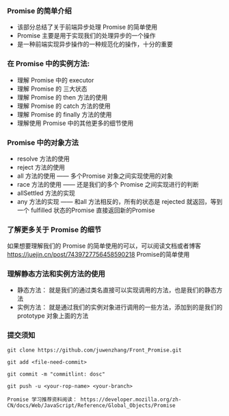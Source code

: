 ### Promise 的简单介绍
* 该部分总结了关于前端异步处理 Promise 的简单使用
* Promise 主要是用于实现我们的处理异步的一个操作
* 是一种前端实现异步操作的一种规范化的操作，十分的重要

### 在 Promise 中的实例方法:
* 理解 Promise 中的 executor
* 理解 Promise 的 三大状态
* 理解 Promise 的 then 方法的使用
* 理解 Promise 的 catch 方法的使用
* 理解 Promise 的 finally 方法的使用
* 理解使用 Promise 中的其他更多的细节使用


### Promise 中的对象方法
* resolve 方法的使用
* reject 方法的使用
* all 方法的使用 —— 多个Promise 对象之间实现使用的对象
* race 方法的使用 —— 还是我们的多个 Promise 之间实现进行的判断
* allSettled 方法的实现
* any 方法的实现 —— 和all 方法相反的，所有的状态是 rejected 就返回，等到一个 fulfilled 状态的Promise 直接返回新的Promise


### 了解更多关于 Promise 的细节
如果想要理解我们的 Promise 的简单使用的可以，可以阅读文档或者博客
https://juejin.cn/post/7439727756458590218  Promise的简单使用


### 理解静态方法和实例方法的使用
* 静态方法： 就是我们的通过类名直接可以实现调用的方法，也是我们的静态方法
* 实例方法： 就是通过我们的实例对象进行调用的一些方法，添加到的是我们的 prototype 对象上面的方法


### 提交须知
```
git clone https://github.com/juwenzhang/Front_Promise.git

git add <file-need-commit>

git commit -m "commitlint: dosc"

git push -u <your-rop-name> <your-branch>

Promise 学习推荐资料阅读： https://developer.mozilla.org/zh-CN/docs/Web/JavaScript/Reference/Global_Objects/Promise
```